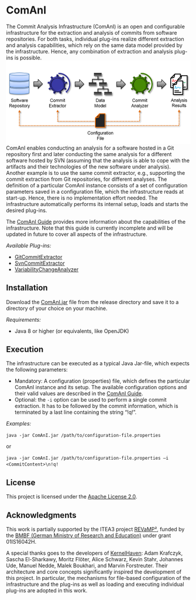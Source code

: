 # ComAnI
The Commit Analysis Infrastructure (ComAnI) is an open and configurable infrastructure for the extraction and analysis of commits from software repositories. For both tasks, individual plug-ins realize different extraction and analysis capabilities, which rely on the same data model provided by the infrastructure. Hence, any combination of extraction and analysis plug-ins is possible.
![ComAnI Overview](/guide/inserts/comani_overview.png "ComAnI Overview")
ComAnI enables conducting an analysis for a software hosted in a Git repository first and later conducting the same analysis for a different software hosted by SVN (assuming that the analysis is able to cope with the artifacts and their technologies of the new software under analysis). Another example is to use the same commit extractor, e.g., supporting the commit extraction from Git repositories, for different analyses. The definition of a particular ComAnI instance consists of a set of configuration parameters saved in a configuration file, which the infrastructure reads at start-up. Hence, there is no implementation effort needed. The infrastructure automatically performs its internal setup, loads and starts the desired plug-ins.

The [ComAnI Guide](/guide/ComAnI_Guide.pdf) provides more information about the capabilities of the infrastructure. Note that this guide is currently incomplete and will be updated in future to cover all aspects of the infrastructure.

*Available Plug-ins:*
- [GitCommitExtractor](https://github.com/CommitAnalysisInfrastructure/GitCommitExtractor)
- [SvnCommitExtractor](https://github.com/CommitAnalysisInfrastructure/SvnCommitExtractor)
- [VariabilityChangeAnalyzer](https://github.com/CommitAnalysisInfrastructure/VariabilityChangeAnalyzer)

## Installation
Download the [ComAnI.jar](/release/ComAnI.jar) file from the release directory and save it to a directory of your choice on your machine.

*Requirements:*
- Java 8 or higher (or equivalents, like OpenJDK)

## Execution
The infrastructure can be executed as a typical Java Jar-file, which expects the following parameters:
- Mandatory: A configuration (properties) file, which defines the particular ComAnI instance and its setup. The available configuration options and their valid values are described in the [ComAnI Guide](/guide/ComAnI_Guide.pdf).
- Optional: the `-i` option can be used to perform a single commit extraction. It has to be followed by the commit information, which is terminated by a last line containing the string “!q!”.

*Examples:*

`java -jar ComAnI.jar /path/to/configuration-file.properties`

or

`java -jar ComAnI.jar /path/to/configuration-file.properties –i <CommitContent>\n!q!`

## License
This project is licensed under the [Apache License 2.0](https://www.apache.org/licenses/LICENSE-2.0.html).

## Acknowledgments
This work is partially supported by the ITEA3 project [REVaMP²](http://www.revamp2-project.eu/), funded by the [BMBF (German Ministry of Research and Education)](https://www.bmbf.de/) under grant 01IS16042H.

A special thanks goes to the developers of [KernelHaven](https://github.com/KernelHaven/): Adam Krafczyk, Sascha El-Sharkawy, Moritz Flöter, Alice Schwarz, Kevin Stahr, Johannes Ude, Manuel Nedde, Malek Boukhari, and Marvin Forstreuter. Their architecture and core concepts significantly inspired the development of this project. In particular, the mechanisms for file-based configuration of the infrastructure and the plug-ins as well as loading and executing individual plug-ins are adopted in this work.

